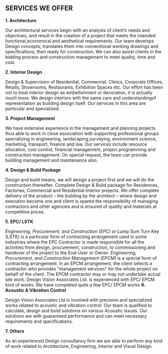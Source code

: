 ## SERVICES WE OFFER
**1. Architecture**

Our architectural services begin with an analysis of client’s needs and objectives, and result in the creation
of a project that meets the intended functional,economical and aesthetical requirements. Our team
develops Design concepts; translates them into conventional working drawings and specifications; then 
ready for construction. We can also assist clients in the bidding process and construction management 
to meet quality, time and cost.

**2. Interior Design**

Design & Supervision of Residential, Commercial, Clinics, Corporate Offices, Retails, Showrooms, Restaurants, 
Exhibition Spaces etc. Our effort has been not to treat interior design as embellishment or decoration, it is actually 
much more. We design interiors with the same care and understandingof representation as building design itself.
Our services in this area are particular and specialized.

**3. Project Management**

We have extensive experience in the management and planning projects thus able to work in close association
with supporting professional groups specializing in engineering, landscaping,surveying, environment science,
marketing, transport, finance and law. Our services include resource allocation, cost control, financial 
management, project programming and construction management. On special request, the team can provide 
building management and maintenance also.

**4. Design & Build Package**

Design and build means, we will design a project first and we will do the construction thereafter. Complete 
Design & Build package for Residences, Factories, Commercial and Residential Interior projects.
We offer complete delivery of the product – the building by the architect – where design and execution 
become one and client is spared the responsibility of managing contractors and other agencies and 
is ensured of quality and materials at competitive prices.

**5. EPC/ LSTK**

*Engineering, Procurement, and Construction (EPC)* or Lump Sum Turn Key (LSTK) is a particular form 
of contracting arrangement used in some industries where the EPC Contractor is made responsible for all the 
activities from design, procurement, construction, to commissioning and handover of the project to the End-User
or Owner.
*Engineering, Procurement, and Construction Management (EPCM)* is a special form of contracting 
arrangement. In an EPCM arrangement, the client selects a contractor who provides "management services" 
for the whole project on behalf of the client. The EPCM contractor may or may not undertake actual site work.
Design Vision Associates Ltd. is experienced with EPC/ EPCM kind of works. We have
completed quite a few EPC/ EPCM works
**6. Acoustic & Vibration Control**

Design Vision Associates Ltd is involved with precision and specialized works related to acoustic
and vibration control. Our team is qualified to calculate, design and build solutions on various
Acoustic issues. Our solutions are with guaranteed performance and can meet necessary
requirements and specifications. 

**7. Others**

As an experienced Design consultancy firm we are able to perform any kind of work related
to Architecture, Engineering, Interior and Visual Design. 
